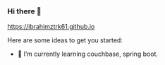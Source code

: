 ### Hi there 👋
https://ibrahimztrk61.github.io

Here are some ideas to get you started:

- 🌱 I’m currently learning couchbase, spring boot.
